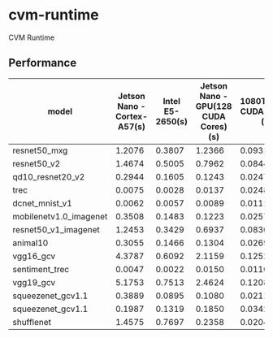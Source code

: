 # cvm-runtime
CVM Runtime



## Performance

model|  Jetson Nano \- Cortex\-A57(s) | Intel E5\-2650(s) |  Jetson Nano \- GPU(128 CUDA Cores)(s) | 1080Ti(3584 CUDA Cores)(s)
-|-|-|-|-
resnet50_mxg | 1.2076| 0.3807| 1.2366 | 0.0931
resnet50_v2 |1.4674| 0.5005 | 0.7962 | 0.0844
qd10_resnet20_v2|0.2944|0.1605 | 0.1243 | 0.0247
trec | 0.0075| 0.0028 | 0.0137 | 0.0248
dcnet_mnist_v1|0.0062|0.0057 | 0.0089 | 0.0111
mobilenetv1.0_imagenet|0.3508| 0.1483 | 0.1223 | 0.0257
resnet50_v1_imagenet|1.2453|0.3429 | 0.6937 | 0.0830
animal10 | 0.3055 | 0.1466 | 0.1304 | 0.0269
vgg16_gcv|4.3787| 0.6092 | 2.1159 | 0.1252
sentiment_trec|0.0047| 0.0022 |   0.0150 | 0.0110
vgg19_gcv|5.1753| 0.7513 | 2.4624 | 0.1208
squeezenet_gcv1.1|0.3889| 0.0895 |  0.1080 | 0.0211
squeezenet_gcv1.1|0.1987| 0.1319 | 0.1850 | 0.0342
shufflenet|1.4575| 0.7697 | 0.2358 | 0.0204
